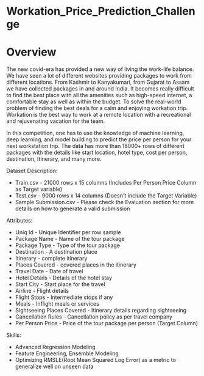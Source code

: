 # Workation_Price_Prediction_Challenge

# Overview
The new covid-era has provided a new way of living the work-life balance. We have seen a lot of different websites providing packages to work from different locations. From Kashmir to Kanyakumari, from Gujarat to Assam we have collected packages in and around India. It becomes really difficult to find the best place with all the amenities such as high-speed internet, a comfortable stay as well as within the budget. To solve the real-world problem of finding the best deals for a calm and enjoying workation trip. Workation is the best way to work at a remote location with a recreational and rejuvenating vacation for the team.

In this competition, one has to use the knowledge of machine learning, deep learning, and model building to predict the price per person for your next workstation trip. The data has more than 18000+ rows of different packages with the details like start location, hotel type, cost per person, destination, Itinerary, and many more.

Dataset Description:

* Train.csv - 21000 rows x 15 columns (Includes Per Person Price Column as Target variable)
* Test.csv - 9000 rows x 14 columns (Doesn't include the Target Variable)
* Sample Submission.csv - Please check the Evaluation section for more details on how to generate a valid submission
 

Attributes:

* Uniq Id - Unique Identifier per row sample
* Package Name - Name of the tour package
* Package Type - Type of the tour package
* Destination - A destination place
* Itinerary - complete itinerary
* Places Covered - covered places in the itinerary
* Travel Date - Date of travel
* Hotel Details - Details of the hotel stay
* Start City - Start place for the travel
* Airline - Flight details
* Flight Stops - Intermediate stops if any
* Meals - Inflight meals or services
* Sightseeing Places Covered - Itinerary details regarding sightseeing
* Cancellation Rules - Cancellation policy as per travel company
* Per Person Price - Price of the tour package per person (Target Column)

Skills:

* Advanced Regression Modeling
* Feature Engineering, Ensemble Modeling
* Optimizing RMSLE(Root Mean Squared Log Error) as a metric to generalize well on unseen data
